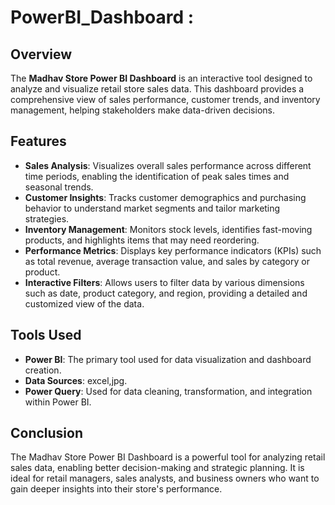 # PowerBI_Dashboard :

## Overview
The **Madhav Store Power BI Dashboard** is an interactive tool designed to analyze and visualize retail store sales data. This dashboard provides a comprehensive view of sales performance, customer trends, and inventory management, helping stakeholders make data-driven decisions.

## Features
- **Sales Analysis**: Visualizes overall sales performance across different time periods, enabling the identification of peak sales times and seasonal trends.
- **Customer Insights**: Tracks customer demographics and purchasing behavior to understand market segments and tailor marketing strategies.
- **Inventory Management**: Monitors stock levels, identifies fast-moving products, and highlights items that may need reordering.
- **Performance Metrics**: Displays key performance indicators (KPIs) such as total revenue, average transaction value, and sales by category or product.
- **Interactive Filters**: Allows users to filter data by various dimensions such as date, product category, and region, providing a detailed and customized view of the data.

## Tools Used
- **Power BI**: The primary tool used for data visualization and dashboard creation.
- **Data Sources**: excel,jpg.
- **Power Query**: Used for data cleaning, transformation, and integration within Power BI.

## Conclusion
The Madhav Store Power BI Dashboard is a powerful tool for analyzing retail sales data, enabling better decision-making and strategic planning. It is ideal for retail managers, sales analysts, and business owners who want to gain deeper insights into their store's performance.




